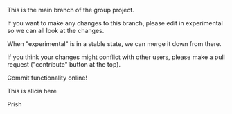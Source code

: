 This is the main branch of the group project.

If you want to make any changes to this branch, please edit in experimental so we can all look at the changes.

When "experimental" is in a stable state, we can merge it down from there.

If you think your changes might conflict with other users, please make a pull request ("contribute" button at the top).

Commit functionality online!

This is alicia here

Prish

